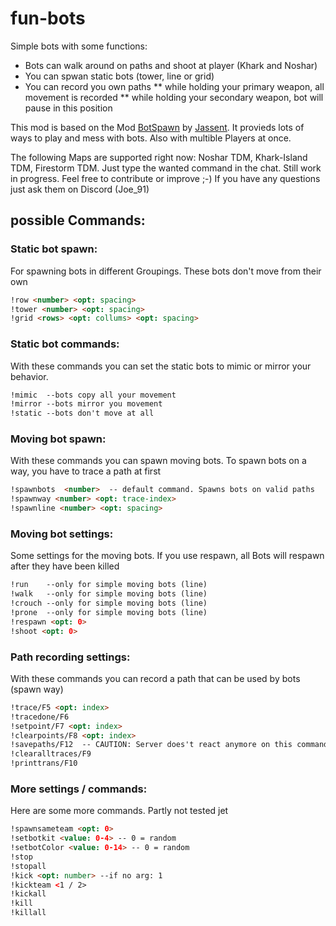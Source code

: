 # fun-bots

Simple bots with some functions:
* Bots can walk around on paths and shoot at player (Khark and Noshar)
* You can spwan static bots (tower, line or grid)
* You can record you own paths
** while holding your primary weapon, all movement is recorded
** while holding your secondary weapon, bot will pause in this position


This mod is based on the Mod [BotSpawn](https://github.com/J4nssent/VU-Mods/tree/master/BotSpawn "Original Mod by Jassent") by [Jassent](https://github.com/J4nssent "Jassent").
It provieds lots of ways to play and mess with bots. Also with multible Players at once.

The following Maps are supported right now:
Noshar TDM, Khark-Island TDM, Firestorm TDM.
Just type the wanted command in the chat. Still work in progress.
Feel free to contribute or improve ;-)
If you have any questions just ask them on Discord (Joe_91)


## possible Commands:

### Static bot spawn:

For spawning bots in different Groupings. These bots don't move from their own

```html
!row <number> <opt: spacing>
!tower <number> <opt: spacing>
!grid <rows> <opt: collums> <opt: spacing>
```

    
### Static bot commands:

With these commands you can set the static bots to mimic or mirror your behavior.

```html
!mimic  --bots copy all your movement
!mirror --bots mirror you movement
!static --bots don't move at all
```

### Moving bot spawn:

With these commands you can spawn moving bots. To spawn bots on a way, you have to trace a path at first

```html
!spawnbots  <number>  -- default command. Spawns bots on valid paths
!spawnway <number> <opt: trace-index>
!spawnline <number> <opt: spacing>
```
    
### Moving bot settings:

Some settings for the moving bots.
If you use respawn, all Bots will respawn after they have been killed

```html
!run    --only for simple moving bots (line)
!walk   --only for simple moving bots (line)
!crouch --only for simple moving bots (line)
!prone  --only for simple moving bots (line)
!respawn <opt: 0>
!shoot <opt: 0>
```

### Path recording settings:

With these commands you can record a path that can be used by bots (spawn way)

```html
!trace/F5 <opt: index>
!tracedone/F6
!setpoint/F7 <opt: index>
!clearpoints/F8 <opt: index>
!savepaths/F12  -- CAUTION: Server does't react anymore on this command. Just wait till done
!clearalltraces/F9
!printtrans/F10
```

### More settings / commands:

Here are some more commands. Partly not tested jet

```html
!spawnsameteam <opt: 0>
!setbotkit <value: 0-4> -- 0 = random
!setbotColor <value: 0-14> -- 0 = random
!stop
!stopall
!kick <opt: number> --if no arg: 1
!kickteam <1 / 2>
!kickall
!kill
!killall
```
